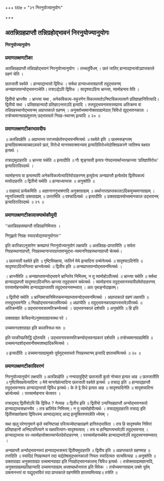 +++
title = "२१ निरनुयोज्यानुयोगः"

+++


## अतन्निग्रहप्राप्तौ तन्निग्रहोद्भावनं निरनुयोज्यानुयोगः

**निरनुयोज्यानुयोगः** 

### **प्रमाणलक्षणटीका**

अतन्निग्रहप्राप्तौ तन्निग्रहोद्भावनं निरनुयोज्यानुयोगः । तच्चतुर्विधम् । छलं जातिर् हान्याद्याभासोऽप्राप्तकाले ग्रहणं चेति ।

छलजाती वक्ष्येते । हान्याद्याभासो द्विविधः । सर्वथा हान्याध्यभावप्राप्तौ तदुद्भावनम् अन्यप्राप्तावन्योद्भावनञ्चेति। तत्राऽद्येऽपि द्विविधः । सादृश्याऽदिना भ्रान्त्या, व्यामोहनाय वेति ।

द्वितीयो भ्रान्त्यैव । भ्रान्त्या यथा , अनेकविकल्प-स्फुरणेन विकल्पयतोऽनिष्टविकल्पत्यागे प्रतिज्ञाहानिरित्यादि। द्वितीयो यथा । प्रतिज्ञाहान्यादौ प्रतिज्ञाऽन्तराऽदि इत्यादि । तत्तदुद्भावनावसरमप्राप्य
अतिक्रम्य वा तन्निग्रहस्थानोद्भावनम् अप्राप्तकाले ग्रहणम् । अनुक्तोच्यमानोक्तग्राह्यभेदात् त्रिविधो ह्युद्भावनकालः । तत्रोच्यमानग्राह्यमुत्तरम् उद्भावयतो निग्रह-स्थानम् इत्यादि ॥ २० ॥

### **प्रमाणलक्षणटीकाभावदीपः**

॥ अतन्निग्रहेति ॥ अप्राप्तस्य पराजयहेतोरुद्भावनमित्यर्थः ॥ वक्ष्येते इति ॥ छलमसङ्गतम् इत्यादिवाक्यव्याख्याऽवसरे छलं, विरोधो मानस्ववाक्याभ्याम् इत्यादिविरोधभेदोक्तिप्रकरणे जातिश्च वक्ष्यत इत्यर्थः ।

तत्राद्यमुदाहरति ॥ भ्रान्त्या यथेति ॥ इत्यादीति ॥ गौः शृङ्गवती इत्यत्र गोपदस्यार्थान्तरभ्रान्त्या ‘प्रतिज्ञाविरोधः’ इत्यादिरादिपदार्थः ।

व्यामोहनाय वा इत्यस्यापि अनेकविकल्पेत्यादिरेवोदाहरणम् इत्युपेत्य अन्यप्राप्तौ इत्येतदेव द्वितीयकल्पं मत्वोदाहरति ॥ द्वितीयो यथेति ॥ हान्याध्याभासः ॥ अनुक्तेति ॥

॥ ग्राह्यपदं प्रत्येकमिति ॥ अज्ञानाननुभाषणादि अनुक्तग्राह्यम् ॥ अर्थान्तराप्राप्तकालाऽदिकमुच्यमानग्राह्यम् । न्यूनाधिक्यादि उक्तग्राह्यम् ॥ उत्तरमिति ॥ पश्चादित्यर्थः ॥ इत्यादीति ॥ उक्तग्राह्यस्योच्यमानकाल उद्भावनम् इत्यादिरादिपदार्थः ॥ २१ ॥

### **प्रमाणलक्षणटीकावाक्यार्थकौमुदी**

‘‘अतन्निग्रहसम्प्राप्तौ तन्निग्रहनिमित्ततः ।

निगृह्णतो निग्रहः स्यादचोद्यस्यानुयोगतः’’

इति कारिकाऽनुसारेण क्रमप्राप्तं निरनुयोज्यानुयोगं लक्षयति ॥
अतन्निग्रह-प्राप्ताविति ॥ सर्वता निग्रहस्थानाप्राप्तौ,
निग्रहस्थानान्तरप्राप्तावप्युद्भा-व्यमाननिग्रहस्थानाप्राप्तौ चेत्यर्थः।

॥ छलजाती वक्ष्येते इति ॥ गृष्टिविवक्षया, जातिर्न मेये इत्यादिना ग्रन्थेनेत्यर्थः ॥ सादृश्याऽदिनेति ॥ सादृश्याऽदिजनितया भ्रान्त्येत्यर्थः ॥ द्वितीय इति ॥ अन्यप्राप्तावन्योद्भावनमित्यर्थः ।

। भ्रान्त्यैवेति ॥ अन्यप्राप्तावन्योद्भावने भ्रान्तिरेव निमित्तम्, न तु व्यामोहोऽपीत्यर्थः ॥ भ्रान्त्या यथेति ॥ सर्वथा हान्याद्यप्राप्तौ सादृश्याऽदिजनित-भ्रान्त्या तदुद्भावनं यथेत्यर्थः । व्यामोहनाय तदुद्भावनस्यापीदमेवोदाहरणम् परव्यामोहनार्थमेव हान्याद्यप्राप्तावपि तदुद्भावनसम्भवात् । अतः पृथङ्नोदाहृतम्।

॥ द्वितीयो यथेति ॥ भ्रान्तिमात्रानिमित्तकमन्यप्राप्तावन्योद्भावनमित्यर्थः । अप्राप्तकाले ग्रहणं लक्षयति ॥ तत्तदुद्भावनेति ॥ निग्रहोद्भावनकालमित्यर्थः ॥
अप्राप्येति ॥ तदुद्भावनकालप्राप्त्यभावेऽपीत्यर्थः ॥ अतिक्रम्येति ॥ उद्भावनावसरमतिक्रम्येत्यर्थः । उद्भावनकालं दर्शयति ॥ अनुक्तेति ॥ हि इति

उक्तग्राह्याः केचिदन्येऽनुक्तग्राह्यास्तथा परे ।

उच्यमानदशाग्राह्या इति कालस्त्रिधा मतः ॥

इति परकीयप्रसिद्धिं द्योतयति । उद्भावनावसरमतिक्रम्योद्भावनप्रकारं दर्शयति ॥ तत्रोच्यमानग्राह्यमिति ॥ उच्यमानदशोद्भावनीयमपशब्दादिकमित्यर्थः ।

॥ इत्यादीति ॥ उच्यमानग्राह्यमुक्तेः पूर्वमुद्भावयतो निग्रहस्थानम् इत्यादि ज्ञातव्यमित्यर्थः ॥ २० ॥

### **प्रमाणलक्षणटीकाविवरणं**

निरनुयोज्यानुयोगं लक्षयति ॥ अतन्निग्रहेति ॥ नन्वादावुद्दिष्टे छलजाती कुतो नोच्यत इत्यत आह ॥ छलजातीति ॥ गृष्टिविवक्षयेत्यादिना ॥ मेये मानापेक्षेत्यादिना छलजाती वक्ष्येते इत्यर्थः ॥ तत्राद्य इति ॥ हान्याद्यप्राप्तौ तदुद्भावनरूपः हान्याद्याभासो द्विविध इत्यर्थः। के ते द्वे विधे इत्यत आह ॥ सादृश्यादिनेति ॥ सादृशयादिना भ्रांत्येत्यर्थः । परव्यामोहनाय चेत्यपरः ।

तत्राद्यवद् द्वितीयोऽपि किं द्विविधः ? नेत्याह ॥ द्वितीय इति ॥ द्वितीयो ऽन्यनिग्रहप्राप्तौ अन्योद्भावनरूपो हान्याद्याभासभ्रान्त्यैव । तत्र भ्रांतिरेव निमित्तम्। न तु व्यामोहोपीत्यर्थः । तत्राद्यमुदाहरति तत्राद्य इति द्वितीयपक्षापेक्षया द्विविधस्य आप्याद्यत्वाद् आद्य इत्युक्तिरुपपन्नेति ध्येयम् ।

यथा खलु परेणानुमाने कृते स्वनिष्टपक्षं परित्यज्येष्टपक्षग्रहणे हानिरुद्भाविता । तत्र हि सादृश्यमेव निमित्तं प्रतिज्ञाहानौ अनिष्टपरित्यागे च पक्षपरित्याग-सादृश्यत्वात् । तत्र च हानिप्राप्त्यभावेऽपि तदुद्भावनात् । हान्याद्याभासः पर-व्यामोहायोक्तस्याप्येतदेवोदाहरणम् । परव्यामोहनार्थमेव हान्याद्यभावेऽपि तदुद्भवनसम्भवात् ।

अन्यप्राप्तौ अन्योद्भावनरूपं हान्याद्यभासरूपं द्वितीयमुदाहरति ॥ द्वितीय इति ॥ अप्राप्तकाले ग्रहणमाह ॥ तत्तदिति ॥ स्यादिदं निग्रहस्थानं तदा यद्येतेषामुद्भवनकालो नियतः स्यादित्यतः सत्यमित्याह ॥ अनुक्तेति ॥ उक्ताग्राह्या अनुक्ताग्राह्या उच्यमानग्राह्या इति निग्रहोद्भावनकालस् त्रिविध इत्यर्थः । तत्रोक्तग्राह्यमज्ञानादि, अनुक्तग्राह्यमप्रतिहान्यादि उच्यमानग्राह्यम् अपशब्दर्थान्तरता इति विवेकः । तत्रोच्यमानग्राह्यम् उक्तेः पूर्वम् उक्त्यनन्तरं वा यद्युद्भावितं तदा प्राप्तकाले ग्रहणमिति ज्ञातव्यमित्याह॥ तत्रेति ॥

